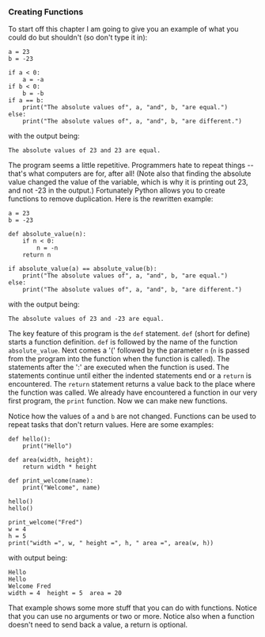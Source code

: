 ### Creating Functions

To start off this chapter I am going to give you an example of what you
could do but shouldn\'t (so don\'t type it in):

``` {.python}
a = 23
b = -23

if a < 0:
    a = -a
if b < 0:
    b = -b
if a == b:
    print("The absolute values of", a, "and", b, "are equal.")
else:
    print("The absolute values of", a, "and", b, "are different.")
```

with the output being:

`The absolute values of 23 and 23 are equal.`

The program seems a little repetitive. Programmers hate to repeat things
\-- that\'s what computers are for, after all! (Note also that finding
the absolute value changed the value of the variable, which is why it is
printing out 23, and not -23 in the output.) Fortunately Python allows
you to create functions to remove duplication. Here is the rewritten
example:

``` {.python}
a = 23
b = -23

def absolute_value(n):
    if n < 0:
        n = -n
    return n

if absolute_value(a) == absolute_value(b):
    print("The absolute values of", a, "and", b, "are equal.")
else:
    print("The absolute values of", a, "and", b, "are different.")
```

with the output being:

`The absolute values of 23 and -23 are equal.`

The key feature of this program is the `def` statement. `def` (short for
define) starts a function definition. `def` is followed by the name of
the function `absolute_value`. Next comes a \'(\' followed by the
parameter `n` (`n` is passed from the program into the function when the
function is called). The statements after the \':\' are executed when
the function is used. The statements continue until either the indented
statements end or a `return` is encountered. The `return` statement
returns a value back to the place where the function was called. We
already have encountered a function in our very first program, the
`print` function. Now we can make new functions.

Notice how the values of `a` and `b` are not changed. Functions can be
used to repeat tasks that don\'t return values. Here are some examples:

``` {.python}
def hello():
    print("Hello")

def area(width, height):
    return width * height

def print_welcome(name):
    print("Welcome", name)

hello()
hello()

print_welcome("Fred")
w = 4
h = 5
print("width =", w, " height =", h, " area =", area(w, h))
```

with output being:

`Hello`\
`Hello`\
`Welcome Fred`\
`width = 4  height = 5  area = 20`

That example shows some more stuff that you can do with functions.
Notice that you can use no arguments or two or more. Notice also when a
function doesn\'t need to send back a value, a return is optional.

